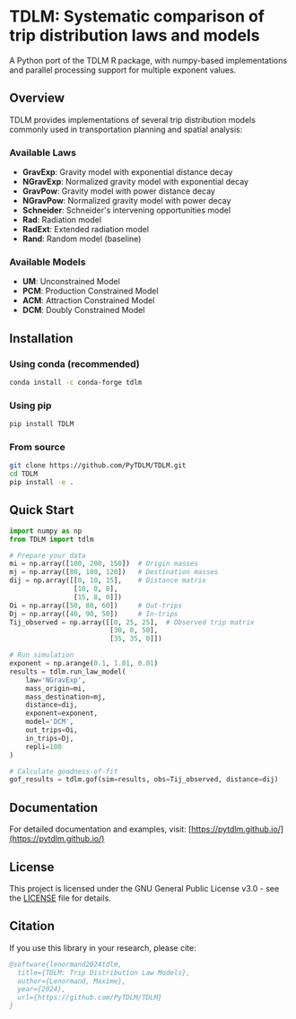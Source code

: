 # TDLM: Systematic comparison of trip distribution laws and models

A Python port of the TDLM R package, with numpy-based implementations and parallel processing support for multiple exponent values.

## Overview

TDLM provides implementations of several trip distribution models commonly used in transportation planning and spatial analysis:

### Available Laws
- **GravExp**: Gravity model with exponential distance decay
- **NGravExp**: Normalized gravity model with exponential decay
- **GravPow**: Gravity model with power distance decay
- **NGravPow**: Normalized gravity model with power decay
- **Schneider**: Schneider's intervening opportunities model
- **Rad**: Radiation model
- **RadExt**: Extended radiation model
- **Rand**: Random model (baseline)

### Available Models
- **UM**: Unconstrained Model
- **PCM**: Production Constrained Model
- **ACM**: Attraction Constrained Model
- **DCM**: Doubly Constrained Model

## Installation

### Using conda (recommended)
```bash
conda install -c conda-forge tdlm
```

### Using pip
```bash
pip install TDLM
```

### From source
```bash
git clone https://github.com/PyTDLM/TDLM.git
cd TDLM
pip install -e .
```

## Quick Start

```python
import numpy as np
from TDLM import tdlm

# Prepare your data
mi = np.array([100, 200, 150])  # Origin masses
mj = np.array([80, 180, 120])   # Destination masses  
dij = np.array([[0, 10, 15],    # Distance matrix
                [10, 0, 8], 
                [15, 8, 0]])
Oi = np.array([50, 80, 60])     # Out-trips
Dj = np.array([40, 90, 50])     # In-trips
Tij_observed = np.array([[0, 25, 25],  # Observed trip matrix
                         [30, 0, 50],
                         [35, 35, 0]])

# Run simulation
exponent = np.arange(0.1, 1.01, 0.01)
results = tdlm.run_law_model(
    law='NGravExp',
    mass_origin=mi,
    mass_destination=mj, 
    distance=dij,
    exponent=exponent,
    model='DCM',
    out_trips=Oi,
    in_trips=Dj,
    repli=100
)

# Calculate goodness-of-fit
gof_results = tdlm.gof(sim=results, obs=Tij_observed, distance=dij)
```

## Documentation

For detailed documentation and examples, visit: [https://pytdlm.github.io/](https://pytdlm.github.io/)

## License

This project is licensed under the GNU General Public License v3.0 - see the [LICENSE](LICENSE) file for details.

## Citation

If you use this library in your research, please cite:

```bibtex
@software{lenormand2024tdlm,
  title={TDLM: Trip Distribution Law Models},
  author={Lenormand, Maxime},
  year={2024},
  url={https://github.com/PyTDLM/TDLM}
}
```
